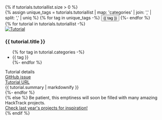 <section class="projects">
    {% if tutorials.tutoriallist.size > 0 %}
        <div id="filter-container">
            {% assign unique_tags = tutorials.tutoriallist | map: 'categories' | join: ',' | split: ',' | uniq %}
            {% for tag in unique_tags -%}
                <button class="filter-button" onclick="toggleTag(this, '{{ tag }}')" id="{{ tag }}">{{ tag }}</button>
            {%- endfor %}
        </div>
        <div id="hackathon-container">
            {% for tutorial in tutorials.tutoriallist -%}
                <div class="hackathon-project-card" data-tags="{{ tutorial.categories | join: ' ' }}">
                    <div class="hackathon-img-wrapper">
                        <a href="https://github.com/ohbm/hackathon2025/issues/{{ tutorial.issue }}">
                            <img src="/_img/{{ tutorial.image_path }}" alt="Tutorial">
                        </a>
                    </div>
                    <div class="hackathon-details animated hiding">
                        <h3>{{ tutorial.title }}</h3>
                        <ul>
                            {% for tag in tutorial.categories -%}
                                <li class="tag">{{ tag }}</li>
                            {%- endfor %}
                        </ul>
                        <div class="text-primary reveal-button"><i class="fa-solid fa-magnifying-glass"></i> Tutorial details</div>
                    </div>
                    <div class="hackathon-hidden-details">
                        <div class="button-container">
                            <div class="btn-primary">
                                <a href="https://github.com/ohbm/hackathon2025/issues/{{ tutorial.issue }}" target="_blank">
                                    <i class="fa-brands fa-github"></i> GitHub issue 
                                </a>
                            </div>
                            <div class="btn-primary">
                                <a href="{{ tutorial.link }}" target="_blank">
                                    <i class="fa-solid fa-link"></i> Tutorial URL 
                                </a>
                            </div>
                        </div>
                        <div class="markdown-content">
                            {{ tutorial.summary | markdownify }}
                        </div>
                    </div>
                </div>
            {%- endfor %}
        </div>
    {% else %}
        Be patient, this emptiness will soon be filled with many amazing HackTrack projects.
        <div class="submit-projects-container">
            <a class="submit-projects-button" href="https://ohbm.github.io/hackathon2024/hacktrack/">
                Check last year's projects for inspiration!
            </a>
        </div>
    {% endif %}
</section>

<!-- Added overlay element to cover background when project details are open -->
<div id="overlay"></div>

<script>
document.addEventListener('DOMContentLoaded', () => {
    document.querySelectorAll('.reveal-button').forEach((button) => {
        button.addEventListener('click', function () {
            const card = button.closest('.hackathon-project-card');
            const details = card.querySelector('.hackathon-hidden-details');
            if (details) {
                if (details.classList.contains('show')) {
                    details.classList.remove('show');
                    card.classList.remove('fullscreen');
                    button.innerHTML = '<i class="fa-solid fa-magnifying-glass"></i> Turorial details';
                    document.body.classList.remove('no-scroll'); // Remove no-scroll class
                    document.getElementById('overlay').style.display = 'none';
                } else {
                    details.classList.add('show');
                    card.classList.add('fullscreen');
                    button.innerHTML = '<i class="fa-solid fa-xmark"></i> Hide details';
                    document.body.classList.add('no-scroll'); // Add no-scroll class
                    document.getElementById('overlay').style.display = 'block';
                }
            }
        });
    });
    // Hide details when clicking outside on background or on overlay
    document.addEventListener('click', function (event) {
        const fullscreenCard = document.querySelector('.hackathon-project-card.fullscreen');
        const overlay = document.getElementById('overlay');
        if (fullscreenCard && (overlay.contains(event.target) || !fullscreenCard.contains(event.target))) {
            fullscreenCard.querySelector('.hackathon-hidden-details').classList.remove('show');
            fullscreenCard.classList.remove('fullscreen');
            fullscreenCard.querySelector('.reveal-button').innerHTML = '<i class="fa-solid fa-magnifying-glass"></i> Tutorial details';
            document.body.classList.remove('no-scroll'); // Remove no-scroll class
            overlay.style.display = 'none';
        }
    });
    // Prevent click events on the card from propagating to the document listener
    document.querySelectorAll('.hackathon-project-card').forEach(card => {
      card.addEventListener('click', e => e.stopPropagation());
    });
});
// Keep only one tag active at a time, the tags in the projects are also highlighted
function toggleTag(button, tag) {
    const tags = document.querySelectorAll('.filter-button');
    const projects = document.querySelectorAll('.hackathon-project-card');
    tags.forEach((t) => {
        if (t === button) {
            t.classList.toggle('active');
        } else {
            t.classList.remove('active');
        }
    });
    const activeTag = document.querySelector('.filter-button.active');
    if (activeTag) {
        // If a tag is active, filter projects
        const activeTagName = activeTag.id;
        projects.forEach((project) => {
            if (project.getAttribute('data-tags').includes(activeTagName)) {
                project.classList.remove('hide');
            } else {
                project.classList.add('hide');
            }
        });
    } else {
        // If no tag is active, show all projects
        projects.forEach((project) => project.classList.remove('hide'));
    };
}
</script>

